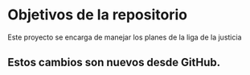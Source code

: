 # Objetivos de la repositorio
Este proyecto se encarga de manejar los planes de la liga de la justicia

## Estos cambios son nuevos desde GitHub.
